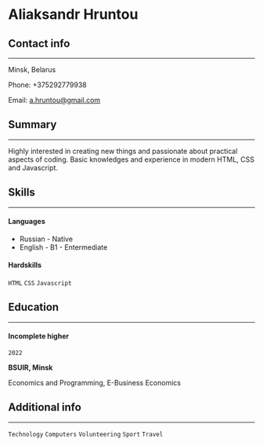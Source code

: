# Aliaksandr Hruntou 
## Contact info
---
Minsk, Belarus

Phone: +375292779938

Email: a.hruntou@gmail.com 

## Summary
---
Highly interested in creating new things and passionate about practical aspects of coding. Basic knowledges and experience in modern HTML, CSS and Javascript.

## Skills
---
#### Languages

* Russian - Native
* English - B1 - Entermediate

#### Hardskills

`HTML` `CSS` `Javascript`

## Education
---
####  Incomplete higher
`2022`

**BSUIR, Minsk**

Economics and Programming, E-Business Economics

## Additional info
---
`Technology` `Computers` `Volunteering` `Sport` `Travel`